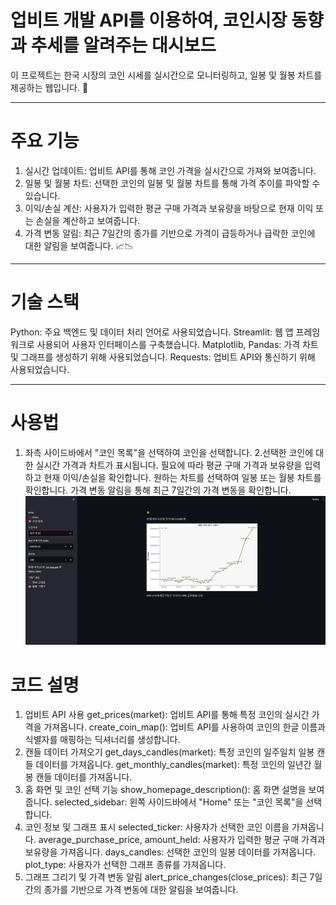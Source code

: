 # 업비트 개발 API를 이용하여, 코인시장 동향과 추세를 알려주는 대시보드

이 프로젝트는 한국 시장의 코인 시세를 실시간으로 모니터링하고, 일봉 및 월봉 차트를 제공하는 웹입니다. 👀

---
# 주요 기능

1. 실시간 업데이트: 업비트 API를 통해 코인 가격을 실시간으로 가져와 보여줍니다.
2. 일봉 및 월봉 차트: 선택한 코인의 일봉 및 월봉 차트를 통해 가격 추이를 파악할 수 있습니다.
3. 이익/손실 계산: 사용자가 입력한 평균 구매 가격과 보유량을 바탕으로 현재 이익 또는 손실을 계산하고 보여줍니다.
4. 가격 변동 알림: 최근 7일간의 종가를 기반으로 가격이 급등하거나 급락한 코인에 대한 알림을 보여줍니다. 📈📉

---

# 기술 스택
Python: 주요 백엔드 및 데이터 처리 언어로 사용되었습니다.
Streamlit: 웹 앱 프레임워크로 사용되어 사용자 인터페이스를 구축했습니다.
Matplotlib, Pandas: 가격 차트 및 그래프를 생성하기 위해 사용되었습니다.
Requests: 업비트 API와 통신하기 위해 사용되었습니다.

---
# 사용법
1. 좌측 사이드바에서 "코인 목록"을 선택하여 코인을 선택합니다.
2.선택한 코인에 대한 실시간 가격과 차트가 표시됩니다.
필요에 따라 평균 구매 가격과 보유량을 입력하고 현재 이익/손실을 확인합니다.
원하는 차트를 선택하여 일봉 또는 월봉 차트를 확인합니다.
가격 변동 알림을 통해 최근 7일간의 가격 변동을 확인합니다.
![result](image.png)

# 코드 설명
1. 업비트 API 사용
get_prices(market): 업비트 API를 통해 특정 코인의 실시간 가격을 가져옵니다.
create_coin_map(): 업비트 API를 사용하여 코인의 한글 이름과 식별자를 매핑하는 딕셔너리를 생성합니다.
2. 캔들 데이터 가져오기
get_days_candles(market): 특정 코인의 일주일치 일봉 캔들 데이터를 가져옵니다.
get_monthly_candles(market): 특정 코인의 일년간 월봉 캔들 데이터를 가져옵니다.
3. 홈 화면 및 코인 선택 기능
show_homepage_description(): 홈 화면 설명을 보여줍니다.
selected_sidebar: 왼쪽 사이드바에서 "Home" 또는 "코인 목록"을 선택합니다.
4. 코인 정보 및 그래프 표시
selected_ticker: 사용자가 선택한 코인 이름을 가져옵니다.
average_purchase_price, amount_held: 사용자가 입력한 평균 구매 가격과 보유량을 가져옵니다.
days_candles: 선택한 코인의 일봉 데이터를 가져옵니다.
plot_type: 사용자가 선택한 그래프 종류를 가져옵니다.
5. 그래프 그리기 및 가격 변동 알림
alert_price_changes(close_prices): 최근 7일간의 종가를 기반으로 가격 변동에 대한 알림을 보여줍니다. 
